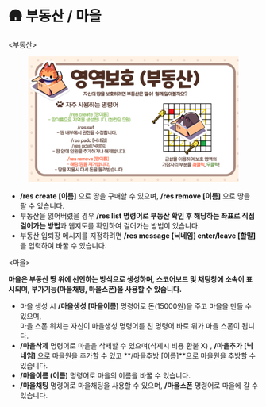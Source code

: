 # 🛖 부동산 / 마을

<부동산>

<figure><img src="../../.gitbook/assets/image (5) (1).png" alt=""><figcaption></figcaption></figure>

* **/res create \[이름]** 으로 땅을 구매할 수 있으며, **/res remove \[이름]** 으로 땅을 팔 수 있습니다.&#x20;
* 부동산을 잃어버렸을 경우 **/res list 명령어로 부동산 확인 후 해당하는 좌표로 직접 걸어가는 방법**과 웹지도를 확인하여 걸어가는 방법이 있습니다.
* 부동산 입퇴장 메시지를 지정하려면 **/res message \[닉네임] enter/leave \[할말]** 을 입력하여 바꿀 수 있습니다.



<마을>

**마을은 부동산 땅 위에 선언하는 방식으로 생성하며, 스코어보드 및 채팅창에 소속이 표시되며, 부가기능(마을채팅, 마을스폰)을 사용할 수 있습니다.**

* 마을 생성 시 **/마을생성 \[마을이름]** 명령어로 돈(15000원)을 주고 마을을 만들 수 있으며,\
  마을 스폰 위치는 자신이 마을생성 명령어를 친 명령어 바로 위가 마을 스폰이 됩니다.
* **/마을삭제** 명령어로 마을을 삭제할 수 있으며(삭제시 비용 환불 X) , **/마을추가 \[닉네임]** 으로 마을원을 추가할 수 있고 **/마을추방 \[이름]**으로 마을원을 추방할 수 있습니다.
* **/마을이름 (이름)** 명령어로 마을의 이름을 바꿀 수 있습니다.
* **/마을채팅** 명령어로 마을채팅을 사용할 수 있으며, **/마을스폰** 명령어로 마을에 갈 수 있습니다.




